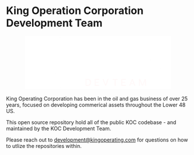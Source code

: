 # King Operation Corporation Development Team

<p align="center">
  <img src=".\images\logo.png" width="400" title="kingscripts">
</p>

King Operating Corporation has been in the oil and gas business of over 25 years, focused on developing commerical assets throughout the Lower 48 US.

This open source repository hold all of the public KOC codebase - and maintained by the KOC Development Team.

Please reach out to development@kingoperating.com for questions on how to utlize the repositories within.
